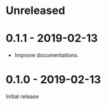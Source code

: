 # Unreleased

# 0.1.1 - 2019-02-13

* Improve documentations.

# 0.1.0 - 2019-02-13

Initial release
